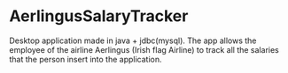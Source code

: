 # AerlingusSalaryTracker

Desktop application made in java + jdbc(mysql).
The app allows the employee of the airline Aerlingus (Irish flag Airline) to track all the salaries that the person insert into the application.
